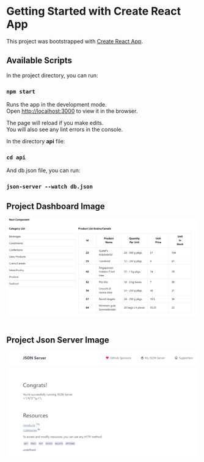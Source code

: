# Getting Started with Create React App

This project was bootstrapped with [Create React App](https://github.com/facebook/create-react-app).

## Available Scripts

In the project directory, you can run:

### `npm start`

Runs the app in the development mode.\
Open [http://localhost:3000](http://localhost:3000) to view it in the browser.

The page will reload if you make edits.\
You will also see any lint errors in the console.

In the directory <strong>api</strong> file:

### `cd api`

And db.json file, you can run:

### `json-server --watch db.json`

## Project Dashboard Image
<div><img src="nortwind-store-ss.PNG" width="600px"/> </div>
<br>

## Project Json Server Image
<div><img src="json-server.PNG" width="600px"/> </div>
<br>
